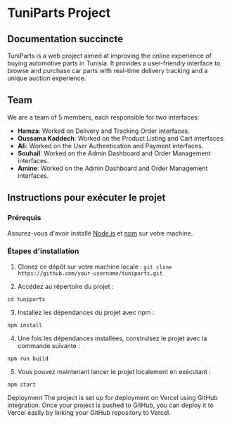 # TuniParts Project

## Documentation succincte

TuniParts is a web project aimed at improving the online experience of buying automotive parts in Tunisia. It provides a user-friendly interface to browse and purchase car parts with real-time delivery tracking and a unique auction experience.

## Team

We are a team of 5 members, each responsible for two interfaces:

- **Hamza**: Worked on Delivery and Tracking Order interfaces.
- **Oussama Kaddech**: Worked on the Product Listing and Cart interfaces.
- **Ali**: Worked on the User Authentication and Payment interfaces.
- **Souhail**: Worked on the Admin Dashboard and Order Management interfaces.
- **Amine**: Worked on the Admin Dashboard and Order Management interfaces.

## Instructions pour exécuter le projet

### Prérequis

Assurez-vous d'avoir installé [Node.js](https://nodejs.org/) et [npm](https://www.npmjs.com/) sur votre machine.

### Étapes d'installation

1. Clonez ce dépôt sur votre machine locale :
  `git clone https://github.com/your-username/tuniparts.git`

2. Accédez au répertoire du projet :
   
  `cd tuniparts`

3. Installez les dépendances du projet avec npm :
   
  `npm install`

4. Une fois les dépendances installées, construisez le projet avec la commande suivante :
   
  `npm run build`

5. Vous pouvez maintenant lancer le projet localement en exécutant :
   
  `npm start`

Deployment
The project is set up for deployment on Vercel using GitHub integration. Once your project is pushed to GitHub, you can deploy it to Vercel easily by linking your GitHub repository to Vercel.
